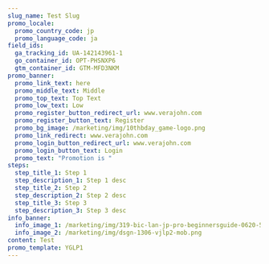 ```yaml
---
slug_name: Test Slug
promo_locale:
  promo_country_code: jp
  promo_language_code: ja
field_ids:
  ga_tracking_id: UA-142143961-1
  go_container_id: OPT-PHSNXP6
  gtm_container_id: GTM-MFD3NKM
promo_banner:
  promo_link_text: here
  promo_middle_text: Middle
  promo_top_text: Top Text
  promo_low_text: Low
  promo_register_button_redirect_url: www.verajohn.com
  promo_register_button_text: Register
  promo_bg_image: /marketing/img/10thbday_game-logo.png
  promo_link_redirect: www.verajohn.com
  promo_login_button_redirect_url: www.verajohn.com
  promo_login_button_text: Login
  promo_text: "Promotion is "
steps:
  step_title_1: Step 1
  step_description_1: Step 1 desc
  step_title_2: Step 2
  step_description_2: Step 2 desc
  step_title_3: Step 3
  step_description_3: Step 3 desc
info_banner:
  info_image_1: /marketing/img/319-bic-lan-jp-pro-beginnersguide-0620-500WC-stamp.png
  info_image_2: /marketing/img/dsgn-1306-vjlp2-mob.png
content: Test
promo_template: YGLP1
---
```

